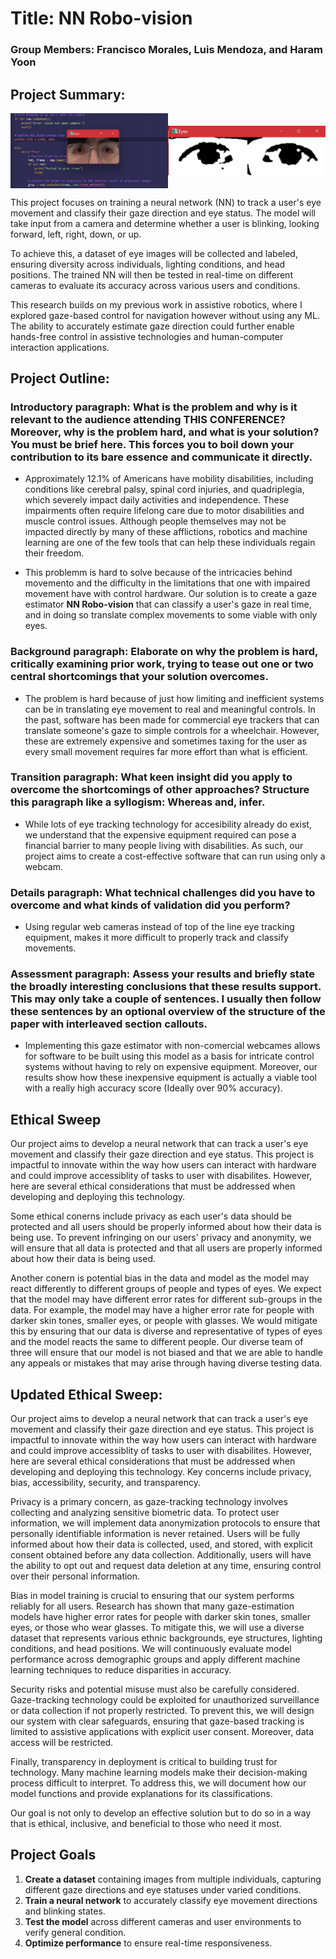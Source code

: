 # Title: NN Robo-vision

### Group Members: Francisco Morales, Luis Mendoza, and Haram Yoon

## Project Summary: 

<div style="display: flex; justify-content: center; align-items: center;">
    <img src="Images/10.png" width="50%">
    <img src="Images/13.png" width="50%">
</div>


This project focuses on training a neural network (NN) to track a user's eye movement and classify their gaze direction and eye status. The model will take input from a camera and determine whether a user is blinking, looking forward, left, right, down, or up.  

To achieve this, a dataset of eye images will be collected and labeled, ensuring diversity across individuals, lighting conditions, and head positions. The trained NN will then be tested in real-time on different cameras to evaluate its accuracy across various users and conditions.  

This research builds on my previous work in assistive robotics, where I explored gaze-based control for navigation however without using any ML. The ability to accurately estimate gaze direction could further enable hands-free control in assistive technologies and human-computer interaction applications.  

## Project Outline:

### Introductory paragraph: What is the problem and why is it relevant to the audience attending THIS CONFERENCE? Moreover, why is the problem hard, and what is your solution? You must be brief here. This forces you to boil down your contribution to its bare essence and communicate it directly.

* Approximately 12.1% of Americans have mobility disabilities, including conditions like cerebral palsy, spinal cord injuries, and quadriplegia, which severely impact daily activities and independence. These impairments often require lifelong care due to motor disabilities and muscle control issues. Although people themselves may not be impacted directly by many of these afflictions, robotics and machine learning are one of the few tools that can help these individuals regain their freedom. 

* This problemm is hard to solve because of the intricacies behind movemento and the difficulty in the limitations that one with impaired movement have with control hardware. Our solution is to create a gaze estimator **NN Robo-vision** that can classify a user's gaze in real time, and in doing so translate complex movements to some viable with only eyes. 

### Background paragraph: Elaborate on why the problem is hard, critically examining prior work, trying to tease out one or two central shortcomings that your solution overcomes.

* The problem is hard because of just how limiting and inefficient systems can be in translating eye movement to real and meaningful controls. In the past, software has been made for commercial eye trackers that can translate someone's gaze to simple controls for a wheelchair. However, these are extremely expensive and sometimes taxing for the user as every small movement requires far more effort than what is efficient.

### Transition paragraph: What keen insight did you apply to overcome the shortcomings of other approaches? Structure this paragraph like a syllogism: Whereas and, infer.

* While lots of eye tracking technology for accesibility already do exist, we understand that the expensive equipment required can pose a financial barrier to many people living with disabilities. As such, our project aims to create a cost-effective software that can run using only a webcam.

### Details paragraph: What technical challenges did you have to overcome and what kinds of validation did you perform?

* Using regular web cameras instead of top of the line eye tracking equipment, makes it more difficult to properly track and classify movements.

### Assessment paragraph: Assess your results and briefly state the broadly interesting conclusions that these results support. This may only take a couple of sentences. I usually then follow these sentences by an optional overview of the structure of the paper with interleaved section callouts.

* Implementing this gaze estimator with non-comercial webcames allows for software to be built using this model as a basis for intricate control systems without having to rely on expensive equipment. Moreover, our results show how these inexpensive equipment is actually a viable tool with a really high accuracy score (Ideally over 90% accuracy).

## Ethical Sweep

Our project aims to develop a neural network that can track a user's eye movement and classify their gaze direction and eye status. This project is impactful to innovate within the way how users can interact with hardware and could improve accessiblity of tasks to user with disabilites. However, here are several ethical considerations that must be addressed when developing and deploying this technology. 

Some ethical conerns include privacy as each user's data should be protected and all users should be properly informed about how their data is being use. To prevent infringing on our users' privacy and anonymity, we will ensure that all data is protected and that all users are properly informed about how their data is being used.

Another conern is potential bias in the data and model as the model may react differently to different groups of people and types of eyes. We expect that the model may have different error rates for different sub-groups in the data. For example, the model may have a higher error rate for people with darker skin tones, smaller eyes, or people with glasses. We would mitigate this by ensuring that our data is diverse and representative of types of eyes and the model reacts the same to different people. Our diverse team of three will ensure that our model is not biased and that we are able to handle any appeals or mistakes that may arise through having diverse testing data.



## Updated Ethical Sweep:

Our project aims to develop a neural network that can track a user's eye movement and classify their gaze direction and eye status.  This project is impactful to innovate within the way how users can interact with hardware and could improve accessiblity of tasks to user with disabilites. However, here are several ethical considerations that must be addressed when developing and deploying this technology. Key concerns include privacy, bias, accessibility, security, and transparency.

Privacy is a primary concern, as gaze-tracking technology involves collecting and analyzing sensitive biometric data. To protect user information, we will implement data anonymization protocols to ensure that personally identifiable information is never retained. Users will be fully informed about how their data is collected, used, and stored, with explicit consent obtained before any data collection. Additionally, users will have the ability to opt out and request data deletion at any time, ensuring control over their personal information.

Bias in model training is crucial to ensuring that our system performs reliably for all users. Research has shown that many gaze-estimation models have higher error rates for people with darker skin tones, smaller eyes, or those who wear glasses. To mitigate this, we will use a diverse dataset that represents various ethnic backgrounds, eye structures, lighting conditions, and head positions. We will continuously evaluate model performance across demographic groups and apply different machine learning techniques to reduce disparities in accuracy.

Security risks and potential misuse must also be carefully considered. Gaze-tracking technology could be exploited for unauthorized surveillance or data collection if not properly restricted. To prevent this, we will design our system with clear safeguards, ensuring that gaze-based tracking is limited to assistive applications with explicit user consent. Moreover, data access will be restricted.

Finally, transparency in deployment is critical to building trust for technology. Many machine learning models make their decision-making process difficult to interpret. To address this, we will document how our model functions and provide explanations for its classifications.

 Our goal is not only to develop an effective solution but to do so in a way that is ethical, inclusive, and beneficial to those who need it most.

## Project Goals

1. **Create a dataset** containing images from multiple individuals, capturing different gaze directions and eye statuses under varied conditions.  
2. **Train a neural network** to accurately classify eye movement directions and blinking states.  
3. **Test the model** across different cameras and user environments to verify general condition.  
4. **Optimize performance** to ensure real-time responsiveness.  






